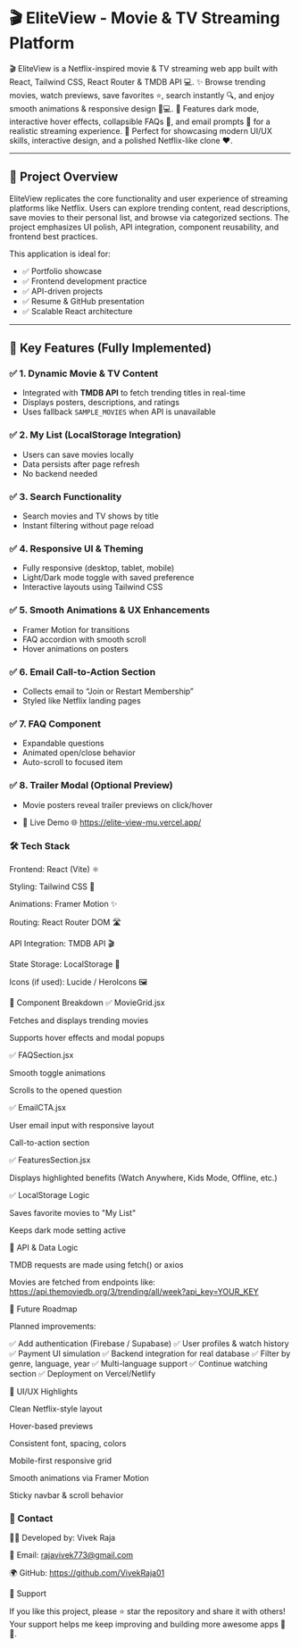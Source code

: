 # 🎬 EliteView - Movie & TV Streaming Platform

🎬 EliteView is a Netflix-inspired movie & TV streaming web app built with React, Tailwind CSS, React Router & TMDB API 💻.
✨ Browse trending movies, watch previews, save favorites ⭐, search instantly 🔍, and enjoy smooth animations & responsive design 📱💻.
🌙 Features dark mode, interactive hover effects, collapsible FAQs 📖, and email prompts 📧 for a realistic streaming experience.
🚀 Perfect for showcasing modern UI/UX skills, interactive design, and a polished Netflix-like clone ❤️.

---

## 🚀 Project Overview

EliteView replicates the core functionality and user experience of streaming platforms like Netflix. Users can explore trending content, read descriptions, save movies to their personal list, and browse via categorized sections. The project emphasizes UI polish, API integration, component reusability, and frontend best practices.

This application is ideal for:
- ✅ Portfolio showcase
- ✅ Frontend development practice
- ✅ API-driven projects
- ✅ Resume & GitHub presentation
- ✅ Scalable React architecture

---

## 🌟 Key Features (Fully Implemented)

### ✅ 1. Dynamic Movie & TV Content  
- Integrated with **TMDB API** to fetch trending titles in real-time  
- Displays posters, descriptions, and ratings  
- Uses fallback `SAMPLE_MOVIES` when API is unavailable

### ✅ 2. My List (LocalStorage Integration)  
- Users can save movies locally  
- Data persists after page refresh  
- No backend needed

### ✅ 3. Search Functionality  
- Search movies and TV shows by title  
- Instant filtering without page reload

### ✅ 4. Responsive UI & Theming  
- Fully responsive (desktop, tablet, mobile)  
- Light/Dark mode toggle with saved preference  
- Interactive layouts using Tailwind CSS

### ✅ 5. Smooth Animations & UX Enhancements  
- Framer Motion for transitions  
- FAQ accordion with smooth scroll  
- Hover animations on posters

### ✅ 6. Email Call-to-Action Section  
- Collects email to “Join or Restart Membership”  
- Styled like Netflix landing pages

### ✅ 7. FAQ Component  
- Expandable questions  
- Animated open/close behavior  
- Auto-scroll to focused item

### ✅ 8. Trailer Modal (Optional Preview)  
- Movie posters reveal trailer previews on click/hover

- 🚀 Live Demo
🌐 https://elite-view-mu.vercel.app/

### 🛠 Tech Stack

Frontend: React (Vite) ⚛️

Styling: Tailwind CSS 🎨

Animations: Framer Motion ✨

Routing: React Router DOM 🛣️

API Integration: TMDB API 🎬

State Storage: LocalStorage 💾

Icons (if used): Lucide / HeroIcons 🖼️


🧠 Component Breakdown
✅ MovieGrid.jsx

Fetches and displays trending movies

Supports hover effects and modal popups

✅ FAQSection.jsx

Smooth toggle animations

Scrolls to the opened question

✅ EmailCTA.jsx

User email input with responsive layout

Call-to-action section

✅ FeaturesSection.jsx

Displays highlighted benefits (Watch Anywhere, Kids Mode, Offline, etc.)

✅ LocalStorage Logic

Saves favorite movies to "My List"

Keeps dark mode setting active

🧩 API & Data Logic

TMDB requests are made using fetch() or axios

Movies are fetched from endpoints like: https://api.themoviedb.org/3/trending/all/week?api_key=YOUR_KEY


🚧 Future Roadmap

Planned improvements:

✅ Add authentication (Firebase / Supabase)
✅ User profiles & watch history
✅ Payment UI simulation
✅ Backend integration for real database
✅ Filter by genre, language, year
✅ Multi-language support
✅ Continue watching section
✅ Deployment on Vercel/Netlify

🎨 UI/UX Highlights

Clean Netflix-style layout

Hover-based previews

Consistent font, spacing, colors

Mobile-first responsive grid

Smooth animations via Framer Motion

Sticky navbar & scroll behavior


### 📧 Contact

👨‍💻 Developed by: Vivek Raja

📮 Email: rajavivek773@gmail.com

🌍 GitHub: https://github.com/VivekRaja01

💖 Support

If you like this project, please ⭐ star the repository and share it with others! Your support helps me keep improving and building more awesome apps 🚀✨.
